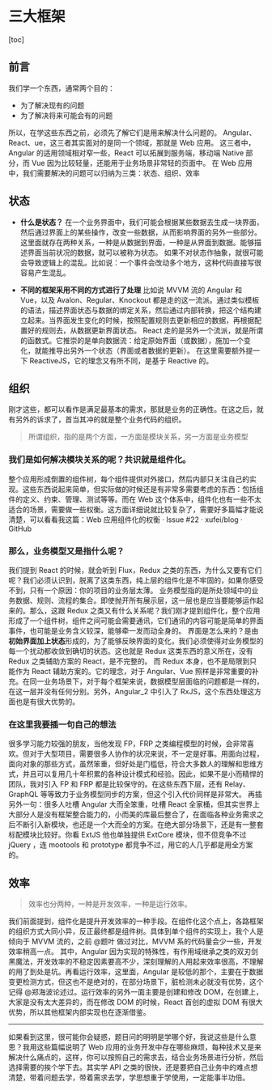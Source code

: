 # 三大框架

[toc]

## 前言

我们学一个东西，通常两个目的：

- 为了解决现有的问题
- 为了解决将来可能会有的问题

所以，在学这些东西之前，必须先了解它们是用来解决什么问题的。
Angular、React、ue，这三者其实面对的是同一个领域，那就是 Web 应用。
这三者中，Angular 的适用领域相对窄一些，React 可以拓展到服务端，移动端 Native 部分，而 Vue 因为比较轻量，还能用于业务场景非常轻的页面中。
在 Web 应用中，我们需要解决的问题可以归纳为三类：状态、组织、效率

## 状态

- **什么是状态？**
  在一个业务界面中，我们可能会根据某些数据去生成一块界面，然后通过界面上的某些操作，改变一些数据，从而影响界面的另外一些部分。这里面就存在两种关系，一种是从数据到界面，一种是从界面到数据。能够描述界面当前状况的数据，就可以被称为状态。
  如果不对状态作抽象，就很可能会导致逻辑上的混乱。比如说：一个事件会改动多个地方，这种代码直接写很容易产生混乱。

- **不同的框架采用不同的方式进行了处理**
  比如说 MVVM 流的 Angular 和 Vue，以及 Avalon、Regular、Knockout 都是走的这一流派。通过类似模板的语法，描述界面状态与数据的绑定关系，然后通过内部转换，把这个结构建立起来。当界面发生变化的时候，按照配置规则去更新相应的数据，再根据配置好的规则去，从数据更新界面状态。
  React 走的是另外一个流派，就是所谓的函数式。它推崇的是单向数据流：给定原始界面（或数据），施加一个变化，就能推导出另外一个状态（界面或者数据的更新）。
  在这里需要额外提一下 ReactiveJS，它的理念又有所不同，是基于 Reactive 的。

## 组织

刚才这些，都可以看作是满足最基本的需求，那就是业务的正确性。在这之后，就有另外的诉求了，首当其冲的就是整个业务代码的组织。

> 所谓组织，指的是两个方面，一方面是模块关系，另一方面是业务模型

### 我们是如何解决模块关系的呢？共识就是组件化。

整个应用形成倒置的组件树，每个组件提供对外接口，然后内部只关注自己的实现。这些东西说起来简单，但实际做的时候还是有非常多需要考虑的东西：包括组件的定义、约束、管理、测试等等。而在 Web 这个体系中，组件化也有一些不太适合的场景，需要做一些权衡。这方面详细说就比较复杂了，需要好多篇幅才能说清楚，可以看看我这篇：Web 应用组件化的权衡 · Issue #22 · xufei/blog · GitHub

### 那么，业务模型又是指什么呢？

我们提到 React 的时候，就会听到 Flux，Redux 之类的东西，为什么又要有它们呢？我们必须认识到，脱离了这类东西，纯上层的组件化是不牢固的，如果你感受不到，只有一个原因：你的项目的业务层太薄。
业务模型指的是所处领域中的业务数据、规则、流程的集合。即使抛开所有展示层，这一层也是应当要能够运作起来的。那么，这跟 Redux 之类又有什么关系呢？我们刚才提到组件化，整个应用形成了一个组件树，组件之间可能会需要通讯，它们通讯的内容可能是简单的界面事件，也可能是业务含义较深，能够牵一发而动全身的。
界面是怎么来的？是由**初始界面加上状态**形成的，为了能够反映界面的变化，我们必须使得对业务模型的每一个扰动都收敛到确切的状态。这也就是 Redux 这类东西的意义所在，没有 Redux 之类辅助方案的 React，是不完整的。
而 Redux 本身，也不是局限到只能作为 React 辅助方案的。它的理念，对于 Angular、Vue 照样是非常重要的补充。在同一业务场景下，对于每个框架来说，数据模型层面临的问题都是一样的，在这一层并没有任何分别。另外，Angular_2 中引入了 RxJS，这个东西处理这方面也是有很大优势的。

### 在这里我要插一句自己的想法

很多学习能力较强的朋友，当他发现 FP，FRP 之类编程模型的时候，会非常喜欢。但对于大型项目，需要很多人协作的状况来说，不一定是好事。用面向过程，面向对象的那些方式，虽然笨重，但好处是门槛低，符合大多数人的理解和思维方式，并且可以复用几十年积累的各种设计模式和经验。因此，如果不是小而精悍的团队，我对引入 FP 和 FRP 都是比较保守的。在这些东西下层，还有 Relay、GraphQL 等等致力于业务模型同步的方案，但这个引入代价同样是非常大。
再插另外一句：很多人吐槽 Angular 大而全笨重，吐槽 React 全家桶，但其实世界上大部分人是没有框架整合能力的，小而美的库最后整合了，在面临各种业务需求之后不断引入新模块，也还是一个大而全的方案。在绝大部分场景下，还是有一整套标配模块比较好。你看 ExtJS 他也单独提供 ExtCore 模块，但不但竞争不过 jQuery ，连 mootools 和 prototype 都竞争不过，用它的人几乎都是用全方案的。

## 效率

> 效率也分两种，一种是开发效率，一种是运行效率。

我们前面提到，组件化是提升开发效率的一种手段。在组件化这个点上，各路框架的组织方式大同小异，反正最终都是组件树。具体到单个组件的实现上，我个人是倾向于 MVVM 流的，之前 @题叶 做过对比，MVVM 系的代码量会少一些，开发效率稍高一点。
其中，Angular 因为实现的特殊性，有作用域继承之类的双刃剑黑魔法，开发效率的不稳定因素要高不少，深刻理解的人用起来效率很高，不理解的用了到处是坑。再看运行效率，这里面，Angular 是较低的那个，主要在于数据变更检测方式，但这也不是绝对的，在部分场景下，脏检测未必就没有优势，这个记得 @郑海波论述过。运行效率的另外一面主要是创建和修改 DOM，在创建上，大家是没有太大差异的，而在修改 DOM 的时候，React 首创的虚拟 DOM 有很大优势，所以其他框架内部实现也在逐渐借鉴。

---

如果看到这里，很可能你会疑惑，题目问的明明是学哪个好，我说这些是什么意思？我用这些篇幅说明了 Web 应用的业务开发中存在哪些麻烦，每种技术又是来解决什么痛点的，这样，你可以按照自己的需求去，结合业务场景进行分析，然后选择需要的挨个学下去。其实学 API 之类的很快，还是要把自己业务中的难点想清楚，带着问题去学，带着需求去学，学思想重于学使用，一定能事半功倍。
